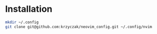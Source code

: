 # Installation
```bash
mkdir ~/.config
git clone git@github.com:krzyczak/neovim_config.git ~/.config/nvim
```

